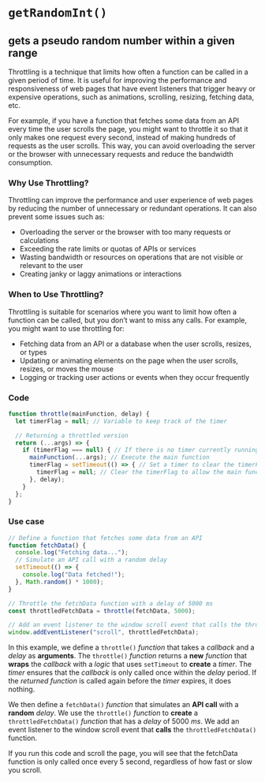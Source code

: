 # `getRandomInt()`

## gets a pseudo random number within a given range

Throttling is a technique that limits how often a function can be called in a given period of time. It is useful for improving the performance and responsiveness of web pages that have event listeners that trigger heavy or expensive operations, such as animations, scrolling, resizing, fetching data, etc.

For example, if you have a function that fetches some data from an API every time the user scrolls the page, you might want to throttle it so that it only makes one request every second, instead of making hundreds of requests as the user scrolls. This way, you can avoid overloading the server or the browser with unnecessary requests and reduce the bandwidth consumption.

### Why Use Throttling?

Throttling can improve the performance and user experience of web pages by reducing the number of unnecessary or redundant operations. It can also prevent some issues such as:

- Overloading the server or the browser with too many requests or calculations
- Exceeding the rate limits or quotas of APIs or services
- Wasting bandwidth or resources on operations that are not visible or relevant to the user
- Creating janky or laggy animations or interactions

### When to Use Throttling?

Throttling is suitable for scenarios where you want to limit how often a function can be called, but you don’t want to miss any calls. For example, you might want to use throttling for:

- Fetching data from an API or a database when the user scrolls, resizes, or types
- Updating or animating elements on the page when the user scrolls, resizes, or moves the mouse
- Logging or tracking user actions or events when they occur frequently

### Code

```js
function throttle(mainFunction, delay) {
  let timerFlag = null; // Variable to keep track of the timer

  // Returning a throttled version 
  return (...args) => {
    if (timerFlag === null) { // If there is no timer currently running
      mainFunction(...args); // Execute the main function 
      timerFlag = setTimeout(() => { // Set a timer to clear the timerFlag after the specified delay
        timerFlag = null; // Clear the timerFlag to allow the main function to be executed again
      }, delay);
    }
  };
}
```

### Use case

```js
// Define a function that fetches some data from an API
function fetchData() {
  console.log("Fetching data...");
  // Simulate an API call with a random delay
  setTimeout(() => {
    console.log("Data fetched!");
  }, Math.random() * 1000);
}

// Throttle the fetchData function with a delay of 5000 ms
const throttledFetchData = throttle(fetchData, 5000);

// Add an event listener to the window scroll event that calls the throttledFetchData function
window.addEventListener("scroll", throttledFetchData);
```

In this example, we define a `throttle()` *function* that takes a *callback* and a *delay* as **arguments**. The `throttle()` *function* returns a **new** *function* that **wraps** the *callback* with a *logic* that uses `setTimeout` to **create** a *timer*. The *timer* ensures that the *callback* is only called once within the *delay* period. If the *returned* *function* is called again before the *timer* expires, it does nothing.

We then define a `fetchData()` *function* that simulates an **API call** with a **random** *delay*. We use the `throttle()` *function* to **create** a `throttledFetchData()` *function* that has a *delay* of 5000 *ms*. We add an event listener to the window scroll event that **calls** the `throttledFetchData()` function.

If you run this code and scroll the page, you will see that the fetchData function is only called once every 5 second, regardless of how fast or slow you scroll.
